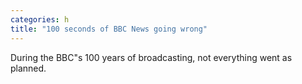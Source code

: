 ```yaml
---
categories: h
title: "100 seconds of BBC News going wrong"
---
```

During the BBC"s 100 years of broadcasting, not everything went as planned.